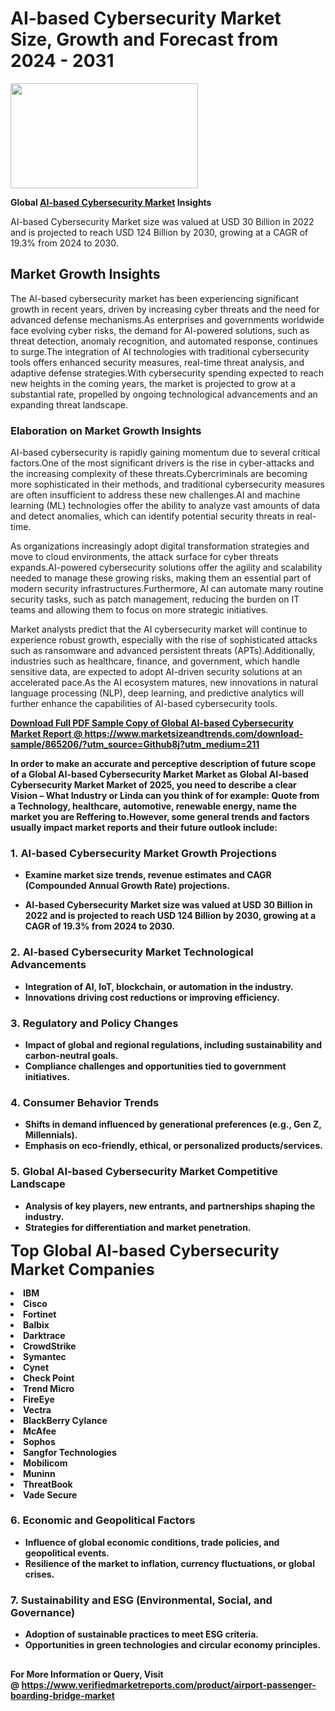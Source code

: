 <H1>AI-based Cybersecurity Market Size, Growth and Forecast from 2024 - 2031</H1><img class="aligncenter size-medium wp-image-584254" src="https://thirdeyenews.in/wp-content/uploads/2024/09/Global-Market-Research-300x168.jpeg" alt="" width="300" height="168" /><p><strong>Global&nbsp;<a href="https://www.marketsizeandtrends.com/download-sample/865206/?utm_source=Github8j?utm_medium=211">AI-based Cybersecurity Market</a> Insights</strong></p><p>AI-based Cybersecurity Market size was valued at USD 30 Billion in 2022 and is projected to reach USD 124 Billion by 2030, growing at a CAGR of 19.3% from 2024 to 2030.</p><p><!DOCTYPE html> <html lang="en"> <head> <meta charset="UTF-8"> <meta name="viewport" content="width=device-width, initial-scale=1.0"> <title>AI-based Cybersecurity Market Growth Insights</title> </head> <body> <h2>Market Growth Insights</h2> <p>The AI-based cybersecurity market has been experiencing significant growth in recent years, driven by increasing cyber threats and the need for advanced defense mechanisms.As enterprises and governments worldwide face evolving cyber risks, the demand for AI-powered solutions, such as threat detection, anomaly recognition, and automated response, continues to surge.The integration of AI technologies with traditional cybersecurity tools offers enhanced security measures, real-time threat analysis, and adaptive defense strategies.With cybersecurity spending expected to reach new heights in the coming years, the market is projected to grow at a substantial rate, propelled by ongoing technological advancements and an expanding threat landscape.</p> <p><strong><a href="#"></a></strong></p> <h3>Elaboration on Market Growth Insights</h3> <p>AI-based cybersecurity is rapidly gaining momentum due to several critical factors.One of the most significant drivers is the rise in cyber-attacks and the increasing complexity of these threats.Cybercriminals are becoming more sophisticated in their methods, and traditional cybersecurity measures are often insufficient to address these new challenges.AI and machine learning (ML) technologies offer the ability to analyze vast amounts of data and detect anomalies, which can identify potential security threats in real-time.</p> <p>As organizations increasingly adopt digital transformation strategies and move to cloud environments, the attack surface for cyber threats expands.AI-powered cybersecurity solutions offer the agility and scalability needed to manage these growing risks, making them an essential part of modern security infrastructures.Furthermore, AI can automate many routine security tasks, such as patch management, reducing the burden on IT teams and allowing them to focus on more strategic initiatives.</p> <p>Market analysts predict that the AI cybersecurity market will continue to experience robust growth, especially with the rise of sophisticated attacks such as ransomware and advanced persistent threats (APTs).Additionally, industries such as healthcare, finance, and government, which handle sensitive data, are expected to adopt AI-driven security solutions at an accelerated pace.As the AI ecosystem matures, new innovations in natural language processing (NLP), deep learning, and predictive analytics will further enhance the capabilities of AI-based cybersecurity tools.</p> <p><strong><a href="#"></p><p><span class=""><strong>Download Full PDF Sample Copy of Global AI-based Cybersecurity Market Report</strong> @ <a href="https://www.marketsizeandtrends.com/download-sample/865206/?utm_source=Github8j?utm_medium=211" target="_blank">https://www.marketsizeandtrends.com/download-sample/865206/?utm_source=Github8j?utm_medium=211</a></span></p><p>In order to make an accurate and perceptive description of future scope of a Global&nbsp;AI-based Cybersecurity Market Market as Global&nbsp;AI-based Cybersecurity Market Market of 2025, you need to describe a clear Vision &ndash; What Industry or Linda can you think of for example: Quote from a Technology, healthcare, automotive, renewable energy, name the market you are Reffering to.However, some general trends and factors usually impact market reports and their future outlook include:</p><h3>1.&nbsp;<strong>AI-based Cybersecurity Market Growth Projections</strong></h3><ul><li>Examine market size trends, revenue estimates and CAGR (Compounded Annual Growth Rate) projections.</li><li><p>AI-based Cybersecurity Market size was valued at USD 30 Billion in 2022 and is projected to reach USD 124 Billion by 2030, growing at a CAGR of 19.3% from 2024 to 2030.</p></li></ul><h3>2.&nbsp;<strong>AI-based Cybersecurity Market Technological Advancements</strong></h3><ul><li>Integration of AI, IoT, blockchain, or automation in the industry.</li><li>Innovations driving cost reductions or improving efficiency.</li></ul><h3>3.&nbsp;<strong>Regulatory and Policy Changes</strong></h3><ul><li>Impact of global and regional regulations, including sustainability and carbon-neutral goals.</li><li>Compliance challenges and opportunities tied to government initiatives.</li></ul><h3>4.&nbsp;<strong>Consumer Behavior Trends</strong></h3><ul><li>Shifts in demand influenced by generational preferences (e.g., Gen Z, Millennials).</li><li>Emphasis on eco-friendly, ethical, or personalized products/services.</li></ul><h3>5.&nbsp;<strong>Global AI-based Cybersecurity Market Competitive Landscape</strong></h3><ul><li>Analysis of key players, new entrants, and partnerships shaping the industry.</li><li>Strategies for differentiation and market penetration.</li></ul><p data-pm-slice="1 1 []"><span style="color: inherit; font-family: inherit; font-size: 25px;">Top Global AI-based Cybersecurity Market Companies</span></p><div class="" data-test-id=""><p><li>IBM</li><li> Cisco</li><li> Fortinet</li><li> Balbix</li><li> Darktrace</li><li> CrowdStrike</li><li> Symantec</li><li> Cynet</li><li> Check Point</li><li> Trend Micro</li><li> FireEye</li><li> Vectra</li><li> BlackBerry Cylance</li><li> McAfee</li><li> Sophos</li><li> Sangfor Technologies</li><li> Mobilicom</li><li> Muninn</li><li> ThreatBook</li><li> Vade Secure</li></p></div><h3>6.&nbsp;<strong>Economic and Geopolitical Factors</strong></h3><ul><li>Influence of global economic conditions, trade policies, and geopolitical events.</li><li>Resilience of the market to inflation, currency fluctuations, or global crises.</li></ul><h3>7.&nbsp;<strong>Sustainability and ESG (Environmental, Social, and Governance)</strong></h3><ul><li>Adoption of sustainable practices to meet ESG criteria.</li><li>Opportunities in green technologies and circular economy principles.</li></ul><h2><strong style="font-size: 14px;">For More Information or Query, Visit @&nbsp;</strong><a style="background-color: #ffffff; font-size: 14px;" href="https://www.marketsizeandtrends.com/report/ai-based-cybersecurity-market/" target="_blank">https://www.verifiedmarketreports.com/product/airport-passenger-boarding-bridge-market</a></h2>